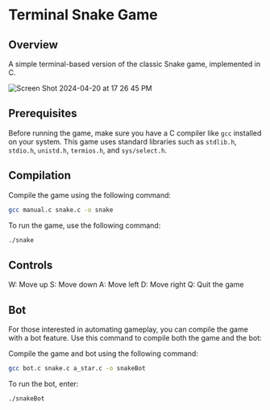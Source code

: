 # Terminal Snake Game

## Overview

A simple terminal-based version of the classic Snake game, implemented in C.

![Screen Shot 2024-04-20 at 17 26 45 PM](https://github.com/yynill/console-snake-game/assets/145238134/0d4f70ff-b25e-4c11-a085-bb8dbd96d8a8)

## Prerequisites

Before running the game, make sure you have a C compiler like `gcc` installed on your system. This game uses standard libraries such as `stdlib.h`, `stdio.h`, `unistd.h`, `termios.h`, and `sys/select.h`.

## Compilation

Compile the game using the following command:

```bash
gcc manual.c snake.c -o snake
```

To run the game, use the following command:

```bash
./snake
```

## Controls

W: Move up
S: Move down
A: Move left
D: Move right
Q: Quit the game

## Bot

For those interested in automating gameplay, you can compile the game with a bot feature. Use this command to compile both the game and the bot:

Compile the game and bot using the following command:

```bash
gcc bot.c snake.c a_star.c -o snakeBot
```

To run the bot, enter:

```bash
./snakeBot
```
